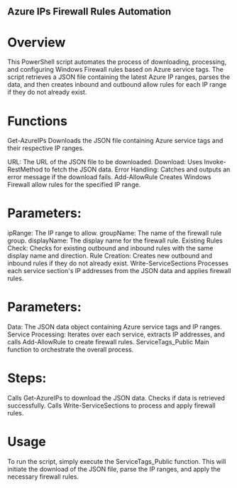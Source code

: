 ## Azure IPs Firewall Rules Automation

# Overview
This PowerShell script automates the process of downloading, processing, and configuring Windows Firewall rules based on Azure service tags. The script retrieves a JSON file containing the latest Azure IP ranges, parses the data, and then creates inbound and outbound allow rules for each IP range if they do not already exist.

# Functions
Get-AzureIPs
Downloads the JSON file containing Azure service tags and their respective IP ranges.

URL: The URL of the JSON file to be downloaded.
Download: Uses Invoke-RestMethod to fetch the JSON data.
Error Handling: Catches and outputs an error message if the download fails.
Add-AllowRule
Creates Windows Firewall allow rules for the specified IP range.

# Parameters:
ipRange: The IP range to allow.
groupName: The name of the firewall rule group.
displayName: The display name for the firewall rule.
Existing Rules Check: Checks for existing outbound and inbound rules with the same display name and direction.
Rule Creation: Creates new outbound and inbound rules if they do not already exist.
Write-ServiceSections
Processes each service section's IP addresses from the JSON data and applies firewall rules.

# Parameters:
Data: The JSON data object containing Azure service tags and IP ranges.
Service Processing: Iterates over each service, extracts IP addresses, and calls Add-AllowRule to create firewall rules.
ServiceTags_Public
Main function to orchestrate the overall process.

# Steps:
Calls Get-AzureIPs to download the JSON data.
Checks if data is retrieved successfully.
Calls Write-ServiceSections to process and apply firewall rules.
# Usage
To run the script, simply execute the ServiceTags_Public function. This will initiate the download of the JSON file, parse the IP ranges, and apply the necessary firewall rules.
